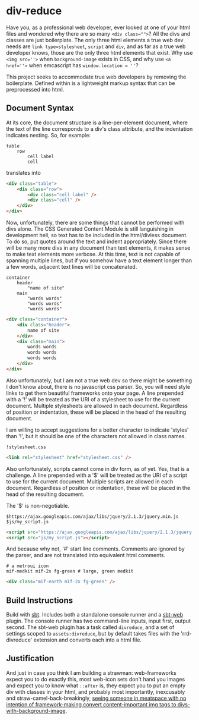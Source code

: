# div-reduce

Have you, as a professional web developer, ever looked at one of your html files
and wondered why there are so many `<div class="">`? All the divs and classes
are just boilerplate. The only three html elements a true web dev needs are
`link type=stylesheet`, `script` and `div`, and as far as a true web developer
knows, those are the only three html elements that exist. Why use `<img src=''>`
when `background-image` exists in CSS, and why use `<a href=''>` when emcascript
has `window.location = ''`? 

This project seeks to accommodate true web developers by removing the boilerplate.
Defined within is a lightweight markup syntax that can be preprocessed into
html. 

## Document Syntax

At its core, the document structure is a line-per-element document, where the
text of the line corresponds to a div's class attribute, and the indentation
indicates nesting. So, for example:

```
table
	row
		cell label
		cell
```

translates into

```html
<div class="table">
	<div class="row">
		<div class="cell label" />
		<div class="cell" />
	</div>
</div>
```

Now, unfortunately, there are some things that cannot be performed with divs
alone. The CSS Generated Content Module is still languishing in development hell,
so text has to be included in the html/divless document. To do so, put quotes
around the text and indent appropriately. Since there will be many more divs in
any document than text elements, it makes sense to make text elements more
verbose. At this time, text is not capable of spanning multiple lines, but if
you somehow have a text element longer than a few words, adjacent text lines
will be concatenated.

```
container
	header
		"name of site"
	main
		"words words"
		"words words"
		"words words"
```

```html
<div class="container">
	<div class="header">
		name of site
	</div>
	<div class="main">
		words words
		words words
		words words
	</div>
</div>
```

Also unfortunately, but I am not a true web dev so there might be something I
don't know about, there is no javascript css parser. So, you will need style
links to get them beautiful frameworks onto your page. A line prepended with a
'!' will be treated as the URI of a stylesheet to use for the current document.
Multiple stylesheets are allowed in each document. Regardless of position or
indentation, these will be placed in the head of the resulting document.

I am willing to accept suggestions for a better character to indicate 'styles'
than '!', but it should be one of the characters not allowed in class names.

```
!stylesheet.css
```

```html
<link rel="stylesheet" href="stylesheet.css" />
```

Also unfortunately, scripts cannot come in div form, as of yet. Yes, that is a
challenge. A line prepended with a '$' will be treated as the URI of a script to
use for the current document. Multiple scripts are allowed in each document.
Regardless of position or indentation, these will be placed in the head of the
resulting document.

The '$' is non-negotiable.

```
$https://ajax.googleapis.com/ajax/libs/jquery/2.1.3/jquery.min.js
$js/my_script.js
```

```html
<script src="https://ajax.googleapis.com/ajax/libs/jquery/2.1.3/jquery.min.js"></script>
<script src="js/my_script.js"></script>
```

And because why not, '#' start line comments. Comments are ignored by the
parser, and are not translated into equivalent html comments.

```
# a metroui icon
mif-medkit mif-2x fg-green # large, green medkit
```

```html
<div class="mif-earth mif-2x fg-green" />
```

## Build Instructions

Build with [sbt](http://www.scala-sbt.org/). Includes both a standalone console
runner and a [sbt-web](https://github.com/sbt/sbt-web) plugin. The console
runner has two command-line inputs, input first, output second. The sbt-web
plugin has a task called `divreduce`, and a set of settings scoped to
`assets:divreduce`, but by default takes files with the 'rrd-divreduce'
extension and converts each into a html file.

## Justification

And just in case you think I am building a strawman: web-frameworks expect you
to do exactly this, most web-icon sets don't hand you images and expect you to
know what `::after` is, they expect you to put an empty div with classes in your
html, and probably most importantly, inexcusably and straw-camel-back-breakingly,
[seeing someone in meatspace with no intention of framework-making convert
content-important img tags to divs-with-background-image](https://github.com/dxa4481/Veyebrations_website/commit/30366b1b7b830dbfdad52efd172d760d084d28d7).
